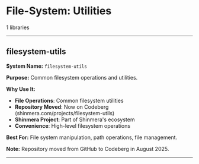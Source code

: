 # File-System: Utilities

1 libraries

---

## filesystem-utils

**System Name:** `filesystem-utils`

**Purpose:** Common filesystem operations and utilities.

**Why Use It:**
- **File Operations**: Common filesystem utilities
- **Repository Moved**: Now on Codeberg (shinmera.com/projects/filesystem-utils)
- **Shinmera Project**: Part of Shinmera's ecosystem
- **Convenience**: High-level filesystem operations

**Best For:** File system manipulation, path operations, file management.

**Note:** Repository moved from GitHub to Codeberg in August 2025.

---


